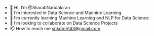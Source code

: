 - 👋 Hi, I’m @SharabNandakiran
- 👀 I’m interested in Data Science and Machine Learning
- 🌱 I’m currently learning Machine Learning and NLP for Data Science
- 💞️ I’m looking to collaborate on Data Science Projects
- 📫 How to reach me snkdme143@gmail.com




<!---
SharabNandakiran/SharabNandakiran is a ✨ special ✨ repository because its `README.md` (this file) appears on your GitHub profile.
You can click the Preview link to take a look at your changes.
--->
